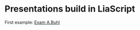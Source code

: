# Presentations build in LiaScript

First example: [Exam A.Buhl](https://liascript.github.io/course/?https://raw.githubusercontent.com/Buhlean/LiaPresentations/master/Exam%20ABuhl/Presentation.md#1)
